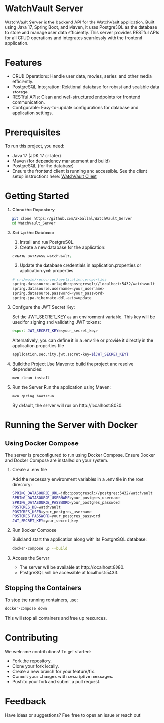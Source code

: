 # WatchVault Server
WatchVault Server is the backend API for the WatchVault application. Built using Java 17, Spring Boot, and Maven, it uses PostgreSQL as the database to store and manage user data efficiently. This server provides RESTful APIs for all CRUD operations and integrates seamlessly with the frontend application.

# Features
* CRUD Operations: Handle user data, movies, series, and other media efficiently.
* PostgreSQL Integration: Relational database for robust and scalable data storage.
* RESTful APIs: Clean and well-structured endpoints for frontend communication.
* Configurable: Easy-to-update configurations for database and application settings.

# Prerequisites
To run this project, you need:

* Java 17 (JDK 17 or later)
* Maven (for dependency management and build)
* PostgreSQL (for the database)
* Ensure the frontend client is running and accessible. See the client setup instructions here: [WatchVault Client](https://github.com/akballal/WatchVault_Client/blob/main/README.md)

# Getting Started
1. Clone the Repository
```bash
   git clone https://github.com/akballal/WatchVault_Server
   cd WatchVault_Server
   ```
2. Set Up the Database
   1. Install and run PostgreSQL.
   2. Create a new database for the application:
   ```bash
   CREATE DATABASE watchvault;
   ```
   3. Update the database credentials in application.properties or application.yml:
   properties
    ```bash
    # src/main/resources/application.properties
    spring.datasource.url=jdbc:postgresql://localhost:5432/watchvault
    spring.datasource.username=<your_username>
    spring.datasource.password=<your_password>
    spring.jpa.hibernate.ddl-auto=update
    ```
3. Configure the JWT Secret Key:

    Set the JWT_SECRET_KEY as an environment variable. This key will be used for signing and validating JWT tokens:

    ```bash
    export JWT_SECRET_KEY=<your_secret_key>
    ```
    Alternatively, you can define it in a .env file or provide it directly in the application.properties file
    ```bash
    application.security.jwt.secret-key=${JWT_SECRET_KEY}
    ```

4. Build the Project
   Use Maven to build the project and resolve dependencies:
    ```bash
    mvn clean install
    ```
5. Run the Server
   Run the application using Maven:
    ```bash
    mvn spring-boot:run
    ```
    By default, the server will run on http://localhost:8080.

# Running the Server with Docker
## Using Docker Compose
The server is preconfigured to run using Docker Compose. Ensure Docker and Docker Compose are installed on your system.

1. Create a .env file

    Add the necessary environment variables in a .env file in the root directory:

    ```bash
    SPRING_DATASOURCE_URL=jdbc:postgresql://postgres:5432/watchvault
    SPRING_DATASOURCE_USERNAME=your_postgres_username
    SPRING_DATASOURCE_PASSWORD=your_postgres_password
    POSTGRES_DB=watchvault
    POSTGRES_USER=your_postgres_username
    POSTGRES_PASSWORD=your_postgres_password
    JWT_SECRET_KEY=your_secret_key
    ```

2. Run Docker Compose

    Build and start the application along with its PostgreSQL database:

    ```bash
    docker-compose up --build
    ```

3. Access the Server
   * The server will be available at http://localhost:8080.
   * PostgreSQL will be accessible at localhost:5433.

## Stopping the Containers
   To stop the running containers, use:

```bash
docker-compose down
```
This will stop all containers and free up resources.

# Contributing
We welcome contributions! To get started:

* Fork the repository.
* Clone your fork locally.
* Create a new branch for your feature/fix.
* Commit your changes with descriptive messages.
* Push to your fork and submit a pull request.

# Feedback
Have ideas or suggestions? Feel free to open an issue or reach out!

